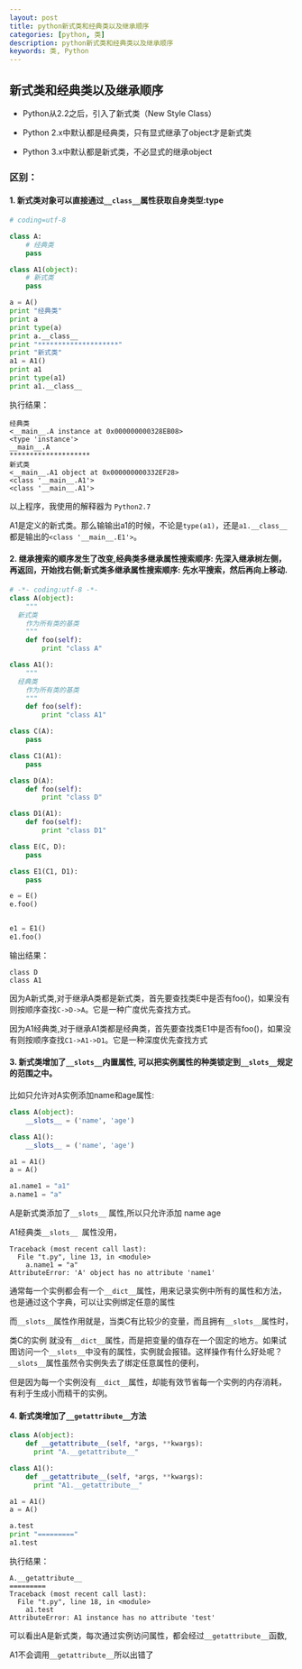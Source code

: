 ```yaml
---
layout: post
title: python新式类和经典类以及继承顺序
categories: [python, 类]
description: python新式类和经典类以及继承顺序
keywords: 类, Python
---
```


## 新式类和经典类以及继承顺序


- Python从2.2之后，引入了新式类（New Style Class）

- Python 2.x中默认都是经典类，只有显式继承了object才是新式类

- Python 3.x中默认都是新式类，不必显式的继承object

### 区别：

#### 1. 新式类对象可以直接通过``__class__``属性获取自身类型:type

```python
# coding=utf-8

class A:
    # 经典类
    pass

class A1(object):
    # 新式类
    pass

a = A()
print "经典类"
print a
print type(a)
print a.__class__
print "********************"
print "新式类"
a1 = A1()
print a1
print type(a1)
print a1.__class__
```

执行结果：

```
经典类
<__main__.A instance at 0x000000000328EB08>
<type 'instance'>
__main__.A
********************
新式类
<__main__.A1 object at 0x000000000332EF28>
<class '__main__.A1'>
<class '__main__.A1'>
```

以上程序，我使用的解释器为 ``Python2.7``

A1是定义的新式类。那么输输出a1的时候，不论是``type(a1)``，还是``a1.__class__``都是输出的``<class '__main__.E1'>``。

#### 2. 继承搜索的顺序发生了改变,经典类多继承属性搜索顺序: 先深入继承树左侧，再返回，开始找右侧;新式类多继承属性搜索顺序: 先水平搜索，然后再向上移动.

```python
# -*- coding:utf-8 -*-  
class A(object):  
    """
  新式类
    作为所有类的基类
    """
    def foo(self):  
        print "class A"

class A1():  
    """
  经典类
    作为所有类的基类
    """
    def foo(self):  
        print "class A1"  

class C(A):  
    pass

class C1(A1):  
    pass

class D(A):  
    def foo(self):  
        print "class D"  

class D1(A1):  
    def foo(self):  
        print "class D1"  

class E(C, D):  
    pass

class E1(C1, D1):  
    pass

e = E()
e.foo()


e1 = E1()
e1.foo()
```

输出结果：

```
class D
class A1
```

因为A新式类,对于继承A类都是新式类，首先要查找类E中是否有foo()，如果没有则按顺序查找``C->D->A``。它是一种广度优先查找方式。

因为A1经典类,对于继承A1类都是经典类，首先要查找类E1中是否有foo()，如果没有则按顺序查找``C1->A1->D1``。它是一种深度优先查找方式

#### 3. 新式类增加了``__slots__``内置属性, 可以把实例属性的种类锁定到``__slots__``规定的范围之中。

比如只允许对A实例添加name和age属性:

```python
class A(object):  
    __slots__ = ('name', 'age')

class A1():  
    __slots__ = ('name', 'age')

a1 = A1()
a = A()

a1.name1 = "a1"
a.name1 = "a"
```

A是新式类添加了``__slots__`` 属性,所以只允许添加 name age

A1经典类``__slots__ ``属性没用，

```
Traceback (most recent call last):
  File "t.py", line 13, in <module>
    a.name1 = "a"
AttributeError: 'A' object has no attribute 'name1'
```

通常每一个实例都会有一个``__dict__``属性，用来记录实例中所有的属性和方法，也是通过这个字典，可以让实例绑定任意的属性

而``__slots__``属性作用就是，当类C有比较少的变量，而且拥有``__slots__``属性时，

类C的实例 就没有``__dict__``属性，而是把变量的值存在一个固定的地方。如果试图访问一个``__slots__``中没有的属性，实例就会报错。这样操作有什么好处呢？``__slots__``属性虽然令实例失去了绑定任意属性的便利，

但是因为每一个实例没有``__dict__``属性，却能有效节省每一个实例的内存消耗，有利于生成小而精干的实例。

#### 4. 新式类增加了``__getattribute__``方法

```python
class A(object):  
    def __getattribute__(self, *args, **kwargs):  
      print "A.__getattribute__"

class A1():  
    def __getattribute__(self, *args, **kwargs):  
      print "A1.__getattribute__"

a1 = A1()
a = A()

a.test
print "========="
a1.test
```

执行结果：

```
A.__getattribute__
=========
Traceback (most recent call last):
  File "t.py", line 18, in <module>
    a1.test
AttributeError: A1 instance has no attribute 'test'
```

可以看出A是新式类，每次通过实例访问属性，都会经过``__getattribute__``函数,

A1不会调用``__getattribute__``所以出错了
